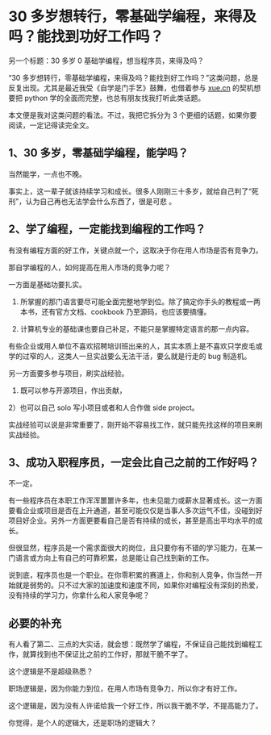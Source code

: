# 30 多岁想转行，零基础学编程，来得及吗？能找到功好工作吗？

另一个标题：30 多岁 0 基础学编程，想当程序员，来得及吗？

“30 多岁想转行，零基础学编程，来得及吗？能找到好工作吗？”这类问题，总是反复出现。尤其是最近我受《自学是门手艺》鼓舞，也借着参与 [xue.cn](https://xue.cn/) 的契机想要把 python 学的全面而完整，也总有朋友找我打听此类话题。

本文便是我对这类问题的看法。不过，我把它拆分为 3 个更细的话题，如果你要阅读，一定记得读完全文。


## 1、30 多岁，零基础学编程，能学吗？

当然能学，一点也不晚。

事实上，这一辈子就该持续学习和成长。很多人刚刚三十多岁，就给自己判了“死刑”，认为自己再也无法学会什么东西了，很是可悲 。

## 2、学了编程，一定能找到编程的工作吗？

有没有编程方面的好工作，关键点就一个，这取决于你在用人市场是否有竞争力。

那自学编程的人，如何提高在用人市场的竞争力呢？

一方面是基础功要扎实。

1) 所掌握的那门语言要尽可能全面完整地学到位。除了搞定你手头的教程或一两本书，还有官方文档、cookbook 乃至源码，也应该要搞懂。

2) 计算机专业的基础课也要自己补足，不能只是掌握特定语言的那一点内容。

有些企业或用人单位不喜欢招聘培训班出来的人，其实本质上是不喜欢只学皮毛或学的过窄的人，这类人一旦实战要么无法干活，要么就是行走的 bug 制造机。

另一方面要多参与项目，刷实战经验。

1) 既可以参与开源项目，作出贡献，

2）也可以自己 solo 写小项目或者和人合作做 side project。

实战经验可以说是非常重要了，刚开始不容易找工作，就只能先找这样的项目来刷实战经验。

## 3、成功入职程序员，一定会比自己之前的工作好吗？

不一定。

有一些程序员在本职工作浑浑噩噩许多年，也未见能力或薪水显著成长。这一方面要看企业或项目是否在上升通道，甚至可能仅仅是当事人多次运气不佳，没碰到好项目好企业。另外一方面更要看自己是否有持续的成长，甚至是高出平均水平的成长。

但很显然，程序员是一个需求面很大的岗位，且只要你有不错的学习能力，在某一门语言或方向上有自己的可靠积累，总是能让自己找到新的工作。

说到底，程序员也是一个职业。在你零积累的赛道上，你和别人竞争，你当然一开始就是弱势的。只不过大家的加速度和速度不同，如果你对编程没有深刻的热爱，没有持续的学习力，你拿什么和人家竞争呢？

## 必要的补充

有人看了第二、三点的大实话，就会想：既然学了编程，不保证自己能找到编程工作，就算找到也不保证比之前的工作好，那就干脆不学了。

这个逻辑是不是超级熟悉？

职场逻辑是，因为你能力到位，在用人市场有竞争力，所以你才有好工作。

这个逻辑是，因为没有人许诺给我一个好工作，所以我干脆不学，不提高能力了。

你觉得，是个人的逻辑大，还是职场的逻辑大？

